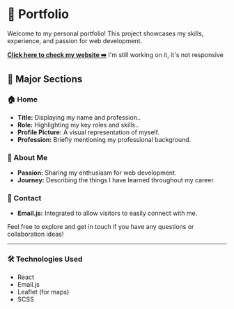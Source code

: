 # 🎨 Portfolio

Welcome to my personal portfolio! This project showcases my skills, experience, and passion for web development.

**[Click here to check my website ➡️](https://melodious-pavlova-23f563.netlify.app/)** I'm still working on it, it's not responsive 

## 🌟 Major Sections

### 🏠 Home
- **Title:** Displaying my name and profession..
- **Role:** Highlighting my key roles and skills..
- **Profile Picture:** A visual representation of myself.
- **Profession:** Briefly mentioning my professional background.

### 📖 About Me
- **Passion:** Sharing my enthusiasm for web development.
- **Journey:** Describing the things I have learned throughout my career.

### 📧 Contact
- **Email.js:** Integrated to allow visitors to easily connect with me.

Feel free to explore and get in touch if you have any questions or collaboration ideas!

---

### 🛠 Technologies Used
- React
- Email.js
- Leaflet (for maps)
- SCSS


<!--
### 🚀 Getting Started
1. Clone the repository:
   ```bash
   git clone https://github.com/your-username/portfolio.git

